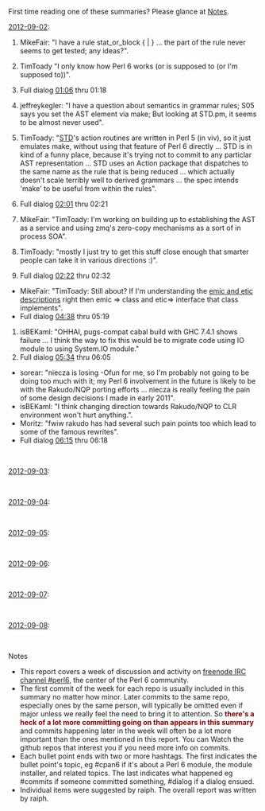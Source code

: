 First time reading one of these summaries? Please glance at [Notes](#Notes).

[2012-09-02](http://irclog.perlgeek.de/perl6/2012-09-02):

1. MikeFair: "I have a rule stat_or_block { <block> | <statement> } ... the <statement> part of the rule never seems to get tested; any ideas?".
1. TimToady "I only know how Perl 6 works (or is supposed to (or I'm supposed to))".
1. Full dialog [01:06](http://irclog.perlgeek.de/perl6/2012-09-02#i_5951965) thru 01:18

1. jeffreykegler: "I have a question about semantics in grammar rules; S05 says you set the AST element via make; But looking at STD.pm, it seems to be almost never used".
1. TimToady: "[STD](https://github.com/perl6/std/)'s action routines are written in Perl 5 (in viv), so it just emulates make, without using that feature of Perl 6 directly ... STD is in kind of a funny place, because it's trying not to commit to any particlar AST representation ... STD uses an Action package that dispatches to the same name as the rule that is being reduced ... which actually doesn't scale terribly well to derived grammars ... the spec intends 'make' to be useful from within the rules".
1. Full dialog [02:01](http://irclog.perlgeek.de/perl6/2012-09-02#i_5952017) thru  02:21
    
1. MikeFair: "TimToady: I'm working on building up to establishing the AST as a service and using zmq's zero-copy mechanisms as a sort of in process SOA".
1. TimToady: "mostly I just try to get this stuff close enough that smarter people can take it in various directions :)".
1. Full dialog [02:22](http://irclog.perlgeek.de/perl6/2012-09-02#i_5952080) thru 02:32

+ MikeFair: "TimToady: Still about? If I'm understanding the [emic and etic descriptions](http://irclog.perlgeek.de/perl6/2012-09-02#i_5952103) right then emic => class and etic=> interface that class implements".
+ Full dialog [04:38](http://irclog.perlgeek.de/perl6/2012-09-02#i_5952159) thru 05:19

1. isBEKaml: "OHHAI, pugs-compat cabal build with GHC 7.4.1 shows failure ... I think the way to fix this would be to migrate code using IO module to using System.IO module."
1. Full dialog [05:34](http://irclog.perlgeek.de/perl6/2012-09-02#i_5952215) thru 06:05

* sorear: "niecza is losing -Ofun for me, so I'm probably not going to be doing too much with it; my Perl 6 involvement in the future is likely to be with the Rakudo/NQP porting efforts ... niecza is really feeling the pain of some design decisions I made in early 2011".
* isBEKaml: "I think changing direction towards Rakudo/NQP to CLR environment won't hurt anything.".
* Moritz: "fwiw rakudo has had several such pain points too which lead to some of the famous rewrites".
* Full dialog [06:15](http://irclog.perlgeek.de/perl6/2012-09-02#i_5952246) thru 06:18

<br>

[2012-09-03](http://irclog.perlgeek.de/perl6/2012-09-03):

<br>

[2012-09-04](http://irclog.perlgeek.de/perl6/2012-09-04):

<br>

[2012-09-05](http://irclog.perlgeek.de/perl6/2012-09-05):

<br>

[2012-09-06](http://irclog.perlgeek.de/perl6/2012-09-06):

<br>

[2012-09-07](http://irclog.perlgeek.de/perl6/2012-09-07):

<br>

[2012-09-08](http://irclog.perlgeek.de/perl6/2012-09-08):

<br>

<a name="Notes"></a>Notes

* This report covers a week of discussion and activity on [freenode IRC channel #perl6](http://webchat.freenode.net), the center of the Perl 6 community.
* The first commit of the week for each repo is usually included in this summary no matter how minor. Later commits to the same repo, especially ones by the same person, will typically be omitted even if major unless we really feel the need to bring it to attention. So <font color="maroon">**there's a heck of a lot more committing going on than appears in this summary**</font> and commits happening later in the week will often be a lot more important than the ones mentioned in this report. You can Watch the github repos that interest you if you need more info on commits.
* Each bullet point ends with two or more hashtags. The first indicates the bullet point's topic, eg #cpan6 if it's about a Perl 6 module, the module installer, and related topics. The last indicates what happened eg #commits if someone committed something, #dialog if a dialog ensued.
* Individual items were suggested by raiph. The overall report was written by raiph.